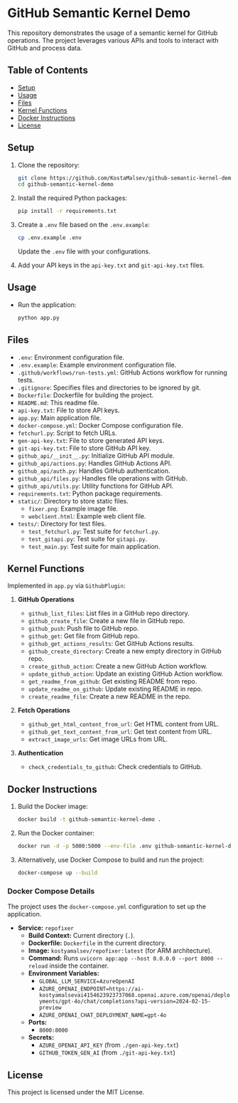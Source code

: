 # GitHub Semantic Kernel Demo

This repository demonstrates the usage of a semantic kernel for GitHub operations. The project leverages various APIs and tools to interact with GitHub and process data. 

## Table of Contents

- [Setup](#setup)
- [Usage](#usage)
- [Files](#files)
- [Kernel Functions](#kernel-functions)
- [Docker Instructions](#docker-instructions)
- [License](#license)

## Setup

1. Clone the repository:
    ```bash
    git clone https://github.com/KostaMalsev/github-semantic-kernel-demo.git
    cd github-semantic-kernel-demo
    ```

2. Install the required Python packages:
    ```bash
    pip install -r requirements.txt
    ```

3. Create a `.env` file based on the `.env.example`:
    ```bash
    cp .env.example .env
    ```

    Update the `.env` file with your configurations.

4. Add your API keys in the `api-key.txt` and `git-api-key.txt` files.

## Usage

- Run the application:
    ```bash
    python app.py
    ```

## Files

- `.env`: Environment configuration file.
- `.env.example`: Example environment configuration file.
- `.github/workflows/run-tests.yml`: GitHub Actions workflow for running tests.
- `.gitignore`: Specifies files and directories to be ignored by git.
- `Dockerfile`: Dockerfile for building the project.
- `README.md`: This readme file.
- `api-key.txt`: File to store API keys.
- `app.py`: Main application file.
- `docker-compose.yml`: Docker Compose configuration file.
- `fetchurl.py`: Script to fetch URLs.
- `gen-api-key.txt`: File to store generated API keys.
- `git-api-key.txt`: File to store GitHub API key.
- `github_api/__init__.py`: Initialize GitHub API module.
- `github_api/actions.py`: Handles GitHub Actions API.
- `github_api/auth.py`: Handles GitHub authentication.
- `github_api/files.py`: Handles file operations with GitHub.
- `github_api/utils.py`: Utility functions for GitHub API.
- `requirements.txt`: Python package requirements.
- `static/`: Directory to store static files.
  - `fixer.png`: Example image file.
  - `webclient.html`: Example web client file.
- `tests/`: Directory for test files.
  - `test_fetchurl.py`: Test suite for `fetchurl.py`.
  - `test_gitapi.py`: Test suite for `gitapi.py`.
  - `test_main.py`: Test suite for main application.

## Kernel Functions

Implemented in `app.py` via `GithubPlugin`:

1. **GitHub Operations**
   - `github_list_files`: List files in a GitHub repo directory.
   - `github_create_file`: Create a new file in GitHub repo.
   - `github_push`: Push file to GitHub repo.
   - `github_get`: Get file from GitHub repo.
   - `github_get_actions_results`: Get GitHub Actions results.
   - `github_create_directory`: Create a new empty directory in GitHub repo.
   - `create_github_action`: Create a new GitHub Action workflow.
   - `update_github_action`: Update an existing GitHub Action workflow.
   - `get_readme_from_github`: Get existing README from repo.
   - `update_readme_on_github`: Update existing README in repo.
   - `create_readme_file`: Create a new README in the repo.

2. **Fetch Operations**
   - `github_get_html_content_from_url`: Get HTML content from URL.
   - `github_get_text_content_from_url`: Get text content from URL.
   - `extract_image_urls`: Get image URLs from URL.

3. **Authentication**
   - `check_credentials_to_github`: Check credentials to GitHub.

## Docker Instructions

1. Build the Docker image:
    ```bash
    docker build -t github-semantic-kernel-demo .
    ```

2. Run the Docker container:
    ```bash
    docker run -d -p 5000:5000 --env-file .env github-semantic-kernel-demo
    ```

3. Alternatively, use Docker Compose to build and run the project:
    ```bash
    docker-compose up --build
    ```

### Docker Compose Details

The project uses the `docker-compose.yml` configuration to set up the application.

- **Service:** `repofixer`
  - **Build Context:** Current directory (`.`).
  - **Dockerfile:** `Dockerfile` in the current directory.
  - **Image:** `kostyamalsev/repofixer:latest` (for ARM architecture).
  - **Command:** Runs `uvicorn app:app --host 0.0.0.0 --port 8000 --reload` inside the container.
  - **Environment Variables:**
    - `GLOBAL_LLM_SERVICE=AzureOpenAI`
    - `AZURE_OPENAI_ENDPOINT=https://ai-kostyamalsevai4154623923737068.openai.azure.com/openai/deployments/gpt-4o/chat/completions?api-version=2024-02-15-preview`
    - `AZURE_OPENAI_CHAT_DEPLOYMENT_NAME=gpt-4o`
  - **Ports:**
    - `8000:8000`
  - **Secrets:**
    - `AZURE_OPENAI_API_KEY` (from `./gen-api-key.txt`)
    - `GITHUB_TOKEN_GEN_AI` (from `./git-api-key.txt`)

## License

This project is licensed under the MIT License.
